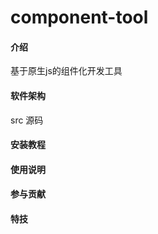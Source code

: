 # component-tool

#### 介绍
基于原生js的组件化开发工具

#### 软件架构
src 源码


#### 安装教程

#### 使用说明

#### 参与贡献

#### 特技